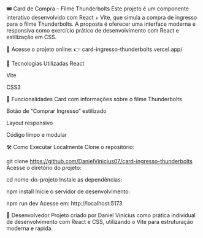 🎟️ Card de Compra – Filme Thunderbolts
Este projeto é um componente interativo desenvolvido com React + Vite, que simula a compra de ingresso para o filme Thunderbolts. A proposta é oferecer uma interface moderna e responsiva como exercício prático de desenvolvimento com React e estilização em CSS.

🔗 Acesse o projeto online:
👉 card-ingresso-thunderbolts.vercel.app/

🚀 Tecnologias Utilizadas
React

Vite

CSS3

📌 Funcionalidades
Card com informações sobre o filme Thunderbolts

Botão de “Comprar Ingresso” estilizado

Layout responsivo

Código limpo e modular

🛠️ Como Executar Localmente
Clone o repositório:

git clone https://github.com/DanielVinicius07/card-ingresso-thunderbolts
Acesse o diretório do projeto:

cd nome-do-projeto
Instale as dependências:

npm install
Inicie o servidor de desenvolvimento:

npm run dev
Acesse em:
http://localhost:5173

👤 Desenvolvedor
Projeto criado por Daniel Vinicius como prática individual de desenvolvimento com React e CSS, utilizando o Vite para estruturação moderna e rápida.
